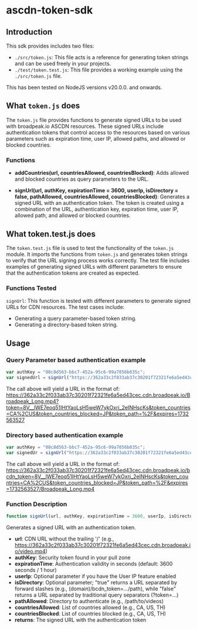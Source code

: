 # ascdn-token-sdk

## Introduction

This sdk provides includes two files:
- `./src/token.js`: This file acts is a reference for generating token strings and can be used freely in your projects.
- `./test/token.test.js`: This file provides a working example using the `./src/token.js` file. 

This has been tested on NodeJS versions v20.0.0. and onwards.

## What `token.js` does

The `token.js` file provides functions to generate signed URLs to be used with broadpeak.io ASCDN resources. These signed URLs include authentication tokens that control access to the resources based on various parameters such as expiration time, user IP, allowed paths, and allowed or blocked countries.

### Functions

- **addCountries(url, countriesAllowed, countriesBlocked)**: Adds allowed and blocked countries as query parameters to the URL.

- **signUrl(url, authKey, expirationTime = 3600, userIp, isDirectory = false, pathAllowed, countriesAllowed, countriesBlocked)**: Generates a signed URL with an authentication token. The token is created using a combination of the URL, authentication key, expiration time, user IP, allowed path, and allowed or blocked countries.

## What token.test.js does

The `token.test.js` file is used to test the functionality of the `token.js` module. It imports the functions from `token.js` and generates token strings to verify that the URL signing process works correctly. The test file includes examples of generating signed URLs with different parameters to ensure that the authentication tokens are created as expected.

### Functions Tested
`signUrl`: This function is tested with different parameters to generate signed URLs for CDN resources. The test cases include:
- Generating a query parameter-based token string.
- Generating a directory-based token string.

## Usage

### Query Parameter based authentication example

```javascript
var authKey = "08c8d563-bbc7-452a-95c6-99a7856b035c";
var signedUrl = signUrl("https://362a33c2f033ab37c30201f72321fe6a5ed43cec.cdn.broadpeak.io/Broadpeak_Long.mp4", authKey, 7200, "", false, "/", "CA,US", "JP");  
```
The call above will yield a URL in the format of: https://362a33c2f033ab37c30201f72321fe6a5ed43cec.cdn.broadpeak.io/Broadpeak_Long.mp4?token=8V__lWE7eoq51IHtYaoLsH5weW7ykOxrj_2eINHscKs&token_countries=CA%2CUS&token_countries_blocked=JP&token_path=%2F&expires=1732563527


### Directory based authentication example

```javascript
var authKey = "08c8d563-bbc7-452a-95c6-99a7856b035c";
var signedUr = signUrl("https://362a33c2f033ab37c30201f72321fe6a5ed43cec.cdn.broadpeak.io/Broadpeak_Long.mp4", authKey, 7200, "", true, "/", "CA,US", "JP");
```

The call above will yield a URL in the format of: https://362a33c2f033ab37c30201f72321fe6a5ed43cec.cdn.broadpeak.io/bcdn_token=8V__lWE7eoq51IHtYaoLsH5weW7ykOxrj_2eINHscKs&token_countries=CA%2CUS&token_countries_blocked=JP&token_path=%2F&expires=1732563527/Broadpeak_Long.mp4


### Function Description

```javascript
function signUrl(url, authKey, expirationTime = 3600, userIp, isDirectory = false, pathAllowed, countriesAllowed, countriesBlocked)
```
Generates a signed URL with an authentication token.

- **url**: CDN URL without the trailing '/' (e.g., https://362a33c2f033ab37c30201f72321fe6a5ed43cec.cdn.broadpeak.io/video.mp4)
- **authKey**: Security token found in your pull zone
- **expirationTime**: Authentication validity in seconds (default: 3600 seconds / 1 hour)
- **userIp**: Optional parameter if you have the User IP feature enabled
- **isDirectory**: Optional parameter; "true" returns a URL separated by forward slashes (e.g., (domain)/bcdn_token=.../path), while "false" returns a URL separated by traditional query separators (?token=...)
- **pathAllowed**: Directory to authenticate (e.g., /path/to/videos)
- **countriesAllowed**: List of countries allowed (e.g., CA, US, TH)
- **countriesBlocked**: List of countries blocked (e.g., CA, US, TH)
- **returns**: The signed URL with the authentication token